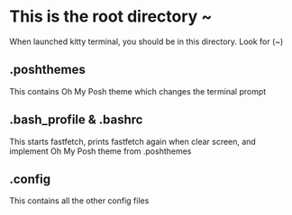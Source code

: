 # This is the root directory ~
When launched kitty terminal, you should be in this directory. Look for (~)

## .poshthemes
This contains Oh My Posh theme which changes the terminal prompt

## .bash_profile & .bashrc
This starts fastfetch, prints fastfetch again when clear screen, and implement Oh My Posh theme from .poshthemes

## .config
This contains all the other config files
